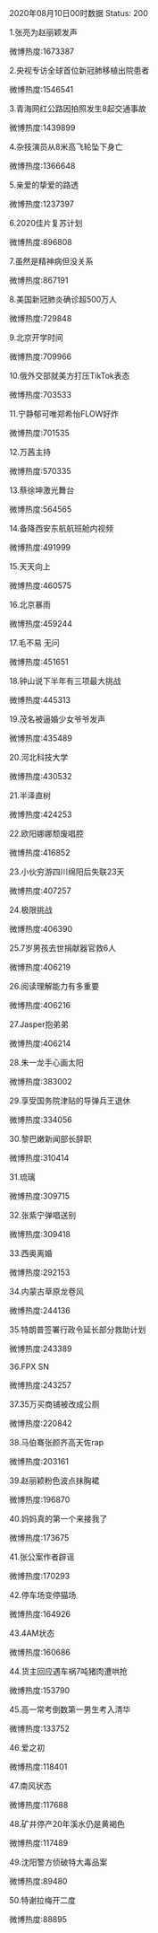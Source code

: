 2020年08月10日00时数据
Status: 200

1.张亮为赵丽颖发声

微博热度:1673387

2.央视专访全球首位新冠肺移植出院患者

微博热度:1546541

3.青海网红公路因拍照发生8起交通事故

微博热度:1439899

4.杂技演员从8米高飞轮坠下身亡

微博热度:1366648

5.亲爱的挚爱的路透

微博热度:1237397

6.2020佳片复苏计划

微博热度:896808

7.虽然是精神病但没关系

微博热度:867191

8.美国新冠肺炎确诊超500万人

微博热度:729848

9.北京开学时间

微博热度:709966

10.俄外交部就美方打压TikTok表态

微博热度:703533

11.宁静郁可唯郑希怡FLOW好炸

微博热度:701535

12.万茜主持

微博热度:570335

13.蔡徐坤激光舞台

微博热度:564565

14.备降西安东航航班舱内视频

微博热度:491999

15.天天向上

微博热度:460575

16.北京暴雨

微博热度:459244

17.毛不易 无问

微博热度:451651

18.钟山说下半年有三项最大挑战

微博热度:445313

19.茂名被逼婚少女爷爷发声

微博热度:435489

20.河北科技大学

微博热度:430532

21.半泽直树

微博热度:424253

22.欧阳娜娜颓废唱腔

微博热度:416852

23.小伙穷游四川绵阳后失联23天

微博热度:407257

24.极限挑战

微博热度:406390

25.7岁男孩去世捐献器官救6人

微博热度:406219

26.阅读理解能力有多重要

微博热度:406216

27.Jasper抱弟弟

微博热度:406214

28.朱一龙手心画太阳

微博热度:383002

29.享受国务院津贴的导弹兵王退休

微博热度:334056

30.黎巴嫩新闻部长辞职

微博热度:310414

31.琉璃

微博热度:309715

32.张紫宁弹唱送别

微博热度:309418

33.西奥离婚

微博热度:292153

34.内蒙古草原龙卷风

微博热度:244136

35.特朗普签署行政令延长部分救助计划

微博热度:243389

36.FPX SN

微博热度:243257

37.35万买商铺被改成公厕

微博热度:220842

38.马伯骞张颜齐高天佐rap

微博热度:203161

39.赵丽颖粉色波点抹胸裙

微博热度:196870

40.妈妈真的第一个来接我了

微博热度:173675

41.张公案作者辟谣

微博热度:170293

42.停车场变停猫场

微博热度:164926

43.4AM状态

微博热度:160686

44.货主回应遇车祸7吨猪肉遭哄抢

微博热度:153790

45.高一常考倒数第一男生考入清华

微博热度:133752

46.爱之初

微博热度:118401

47.南风状态

微博热度:117688

48.矿井停产20年溪水仍是黄褐色

微博热度:117489

49.沈阳警方侦破特大毒品案

微博热度:89480

50.特谢拉梅开二度

微博热度:88895

